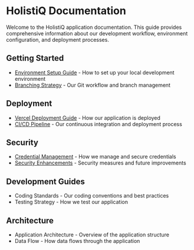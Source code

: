 # HolistiQ Documentation

Welcome to the HolistiQ application documentation. This guide provides comprehensive information about our development workflow, environment configuration, and deployment processes.

## Getting Started

- [Environment Setup Guide](./environment-setup.md) - How to set up your local development environment
- [Branching Strategy](./branching-strategy.md) - Our Git workflow and branch management

## Deployment

- [Vercel Deployment Guide](./vercel-deployment.md) - How our application is deployed
- [CI/CD Pipeline](./ci-cd-pipeline.md) - Our continuous integration and deployment process

## Security

- [Credential Management](./credential-management.md) - How we manage and secure credentials
- [Security Enhancements](./security_enhancements.md) - Security measures and future improvements

## Development Guides

- Coding Standards - Our coding conventions and best practices
- Testing Strategy - How we test our application

## Architecture

- Application Architecture - Overview of the application structure
- Data Flow - How data flows through the application
